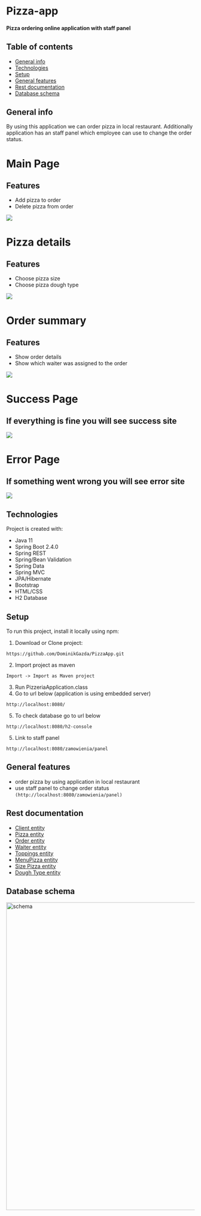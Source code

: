 # Pizza-app
#### Pizza ordering online application with staff panel
## Table of contents
* [General info](#general-info)
* [Technologies](#technologies)
* [Setup](#setup)
* [General features](#general-features)
* [Rest documentation](#rest-documentation)
* [Database schema](#database-schema)
## General info
By using this application we can order pizza in local restaurant. Additionally application has an staff panel which employee can use to change the order status.

# Main Page
## Features
* Add pizza to order
* Delete pizza from order
<img src="https://github.com/DominikGazda/PizzaApp/blob/main/img/main.png"/>

# Pizza details
## Features
* Choose pizza size
* Choose pizza dough type
<img src="https://github.com/DominikGazda/PizzaApp/blob/main/img/pizza-details.png"/>

# Order summary
## Features
* Show order details
* Show which waiter was assigned to the order
<img src="https://github.com/DominikGazda/PizzaApp/blob/main/img/pizza-details.png"/>

# Success Page
## If everything is fine you will see success site 
<img src="https://github.com/DominikGazda/PizzaApp/blob/main/img/success.png"/>

# Error Page
## If something went wrong you will see error site
<img src="https://github.com/DominikGazda/PizzaApp/blob/main/img/error.png"/>

## Technologies
Project is created with:
* Java 11
* Spring Boot 2.4.0
* Spring REST
* Spring/Bean Validation
* Spring Data
* Spring MVC
* JPA/Hibernate
* Bootstrap
* HTML/CSS
* H2 Database
	
## Setup
To run this project, install it locally using npm:

1. Download or Clone project:
```
https://github.com/DominikGazda/PizzaApp.git
```
2. Import project as maven
```
Import -> Import as Maven project
```
3. Run PizzeriaApplication.class
4. Go to url below (application is using embedded server)
```
http://localhost:8080/
```
5. To check database go to url below
```
http://localhost:8080/h2-console
```
5. Link to staff panel 
```
http://localhost:8080/zamowienia/panel
```
## General features

* order pizza by using application in local restaurant
* use staff panel to change order status  `(http://localhost:8080/zamowienia/panel) `

## Rest documentation
*  [Client entity](/restApiDocs/client.md)
*   [Pizza entity](/restApiDocs/pizza.md)
*  [Order entity](/restApiDocs/order.md)
*  [Waiter entity](/restApiDocs/waiter.md)
*  [Toppings entity](/restApiDocs/toppings.md)
*  [MenuPizza entity](/restApiDocs/menuPizza.md)
*  [Size Pizza entity](/restApiDocs/sizePizza.md)
*  [Dough Type entity](/restApiDocs/doughType.md)

## Database schema
<img src="https://github.com/DominikGazda/PizzaApp/blob/main/database_schema.png" alt="schema" width="1030" height= "820"/>
